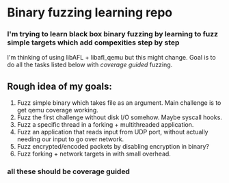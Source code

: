 # Binary fuzzing learning repo
### I'm trying to learn black box binary fuzzing by learning to fuzz simple targets which add compexities step by step
I'm thinking of using libAFL + libafl_qemu but this might change. Goal is to do all the tasks listed below with *coverage guided* fuzzing.

## Rough idea of my goals:
1. Fuzz simple binary which takes file as an argument. Main challenge is to get qemu coverage working.
2. Fuzz the first challenge without disk I/O somehow. Maybe syscall hooks.
3. Fuzz a specific thread in a forking + multithreaded application.
4. Fuzz an application that reads input from UDP port, without actually needing our input to go over network.
5. Fuzz encrypted/encoded packets by disabling encryption in binary? 
6. Fuzz forking + network targets in with small overhead. 

### all these should be coverage guided 



